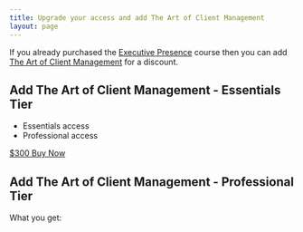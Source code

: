 ```yaml
---
title: Upgrade your access and add The Art of Client Management
layout: page
---
```


If you already purchased the [Executive Presence](/executive-presence/) course then you can add [The Art of Client Management](/client-management/) for a discount.

## Add The Art of Client Management - Essentials Tier

* Essentials access
* Professional access

<a class="pa2 ph4 seomba-light link bg-seomba-red br2 f4" href="NBED" data-podia-embed="link" >$300 Buy Now</a>

## Add The Art of Client Management - Professional Tier

What you get:



